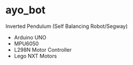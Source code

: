 # ayo_bot
Inverted Pendulum (Self Balancing Robot/Segway)
- Arduino UNO
- MPU6050
- L298N Motor Controller
- Lego NXT Motors
